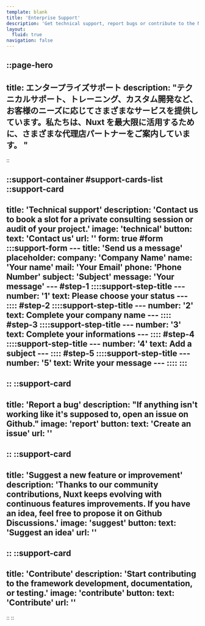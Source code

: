 ```yaml
---
template: blank
title: 'Enterprise Support'
description: 'Get technical support, report bugs or contribute to the Nuxt framework development.'
layout:
  fluid: true
navigation: false
---
```


::page-hero
---
title: エンタープライズサポート
description: "テクニカルサポート、トレーニング、カスタム開発など、お客様のニーズに応じてさまざまなサービスを提供しています。私たちは、Nuxt を最大限に活用するために、さまざまな代理店パートナーをご案内しています。 "
---
::

::support-container
#support-cards-list
  ::support-card
  ---
  title: 'Technical support'
  description: 'Contact us to book a slot for a private consulting session or audit of your project.'
  image: 'technical'
  button:
    text: 'Contact us'
    url: ''
  form: true
  #form
    :::support-form
    ---
    title: 'Send us a message'
    placeholder:
      company: 'Company Name'
      name: 'Your name'
      mail: 'Your Email'
      phone: 'Phone Number'
      subject: 'Subject'
      message: 'Your message'
    ---
    #step-1
      ::::support-step-title
      ---
      number: '1'
      text: Please choose your status
      ---
      ::::
    #step-2
      ::::support-step-title
      ---
      number: '2'
      text: Complete your company name
      ---
      ::::
    #step-3
      ::::support-step-title
      ---
      number: '3'
      text: Complete your informations
      ---
      ::::
    #step-4
      ::::support-step-title
      ---
      number: '4'
      text: Add a subject
      ---
      ::::
    #step-5
      ::::support-step-title
      ---
      number: '5'
      text: Write your message
      ---
      ::::
    :::
  ---
  ::
  ::support-card
  ---
  title: 'Report a bug'
  description: "If anything isn't working like it's supposed to, open an issue on Github."
  image: 'report'
  button:
    text: 'Create an issue'
    url: ''
  ---
  ::
  ::support-card
  ---
  title: 'Suggest a new feature or improvement'
  description: 'Thanks to our community contributions, Nuxt keeps evolving with continuous features improvements. If you have an idea, feel free to propose it on Github Discussions.'
  image: 'suggest'
  button:
    text: 'Suggest an idea'
    url: ''
  ---
  ::
  ::support-card
  ---
  title: 'Contribute'
  description: 'Start contributing to the framework development, documentation, or testing.'
  image: 'contribute'
  button:
    text: 'Contribute'
    url: ''
  ---
  ::
::
